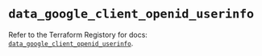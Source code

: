 # `data_google_client_openid_userinfo`

Refer to the Terraform Registory for docs: [`data_google_client_openid_userinfo`](https://www.terraform.io/docs/providers/google-beta/d/google_client_openid_userinfo).
